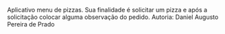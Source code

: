 Aplicativo menu de pizzas.
Sua finalidade é solicitar um pizza e após a solicitação colocar alguma observação do pedido.
Autoria: Daniel Augusto Pereira de Prado
